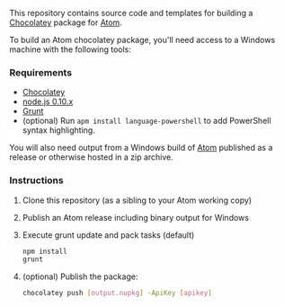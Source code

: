 This repository contains source code and templates for building a [Chocolatey](http://chocolatey.org)
package for [Atom](http://atom.io).

To build an Atom chocolatey package, you'll need access to a Windows machine
with the following tools:

### Requirements
+ [Chocolatey](http://chocolatey.org/)
+ [node.js 0.10.x](http://nodejs.org/)
+ [Grunt](http://gruntjs.com/)
+ (optional) Run `apm install language-powershell` to add PowerShell syntax
  highlighting.

You will also need output from a Windows build of [Atom](http://github.com/atom/atom)
published as a release or otherwise hosted in a zip archive.

### Instructions
1. Clone this repository (as a sibling to your Atom working copy)
1. Publish an Atom release including binary output for Windows
1. Execute grunt update and pack tasks (default)

    ```bash
    npm install
    grunt
    ```
1. (optional) Publish the package:

    ```bash
    chocolatey push [output.nupkg] -ApiKey [apikey]
    ```
